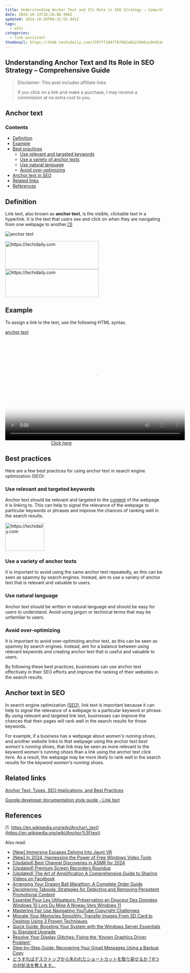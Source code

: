 ```yaml
---
title: Understanding Anchor Text and Its Role in SEO Strategy – Comprehensive Guide
date: 2024-10-13T18:26:08.996Z
updated: 2024-10-20T04:31:55.941Z
tags:
  - wiki
categories:
  - link-assistant
thumbnail: https://thmb.techidaily.com/3707ff184ff67962a6b219b0ce3645aba18b53d2162e7b2d2d4b3ce7e2a13800.jpg
---
```


## Understanding Anchor Text and Its Role in SEO Strategy – Comprehensive Guide

>  Disclaimer: This post includes affiliate links
>
>  If you click on a link and make a purchase, I may receive a commission at no extra cost to you.
>

## Anchor text

### Contents

* [Definition](https://tools.techidaily.com/link-assistant/products/)
* [Example](https://tools.techidaily.com/link-assistant/products/)
* [Best practices](https://tools.techidaily.com/link-assistant/products/)  
   * [Use relevant and targeted keywords](https://tools.techidaily.com/link-assistant/products/)  
   * [Use a variety of anchor texts](https://tools.techidaily.com/link-assistant/products/)  
   * [Use natural language](https://tools.techidaily.com/link-assistant/products/)  
   * [Avoid over-optimizing](https://tools.techidaily.com/link-assistant/products/)
* [Anchor text in SEO](https://tools.techidaily.com/link-assistant/products/)
* [Related links](https://tools.techidaily.com/link-assistant/products/)
* [References](https://tools.techidaily.com/link-assistant/products/)

## Definition

Link text, also known as **anchor text**, is the visible, clickable text in a hyperlink. It is the text that users see and click on when they are navigating from one webpage to another.[\[1\]](https://tools.techidaily.com/link-assistant/products/)

![anchor text](https://cdn1.link-assistant.com/thumbs/w719-c1/upload/seowiki/posts/75/anchor-text.jpg)

<!-- affiliate ads begin -->
<a href="https://aligracehair.sjv.io/c/5597632/1918661/19272" target="_top" id="1918661">
  <img src="//a.impactradius-go.com/display-ad/19272-1918661" border="0" alt="https://techidaily.com" width="300" height="90"/>
</a>
<img height="0" width="0" src="https://aligracehair.sjv.io/i/5597632/1918661/19272" style="position:absolute;visibility:hidden;" border="0" />
<!-- affiliate ads end -->

<!-- affiliate ads begin -->
<a href="https://aligracehair.sjv.io/c/5597632/1880972/19272" target="_top" id="1880972">
  <img src="//a.impactradius-go.com/display-ad/19272-1880972" border="0" alt="https://techidaily.com" width="300" height="90"/>
</a>
<img height="0" width="0" src="https://aligracehair.sjv.io/i/5597632/1880972/19272" style="position:absolute;visibility:hidden;" border="0" />
<!-- affiliate ads end -->

## Example

To assign a link to the text, use the following HTML syntax.

<a href="http://example.com">anchor text</a>

<!-- affiliate ads begin -->
<span id="1160850">
					<video width="576" height="324" style="cursor:pointer"
           poster="//a.impactradius-go.com/display-clicktoplayimage/1160850.png"
           onclick="if(!this.playClicked){this.play();this.setAttribute('controls',true);this.playClicked=true;}">
	   <source src="//a.impactradius-go.com/display-ad/14559-1160850">
	   <img src="//a.impactradius-go.com/display-clicktoplayimage/1160850.png" style="border: none; height: 100%; width: 100%; object-fit: contain">
	</video>
	<div style="width:360px;text-align:center"><a href="javascript:window.open(decodeURIComponent('https%3A%2F%2Fpropmoneyinc.pxf.io%2Fc%2F5597632%2F1160850%2F14559'), '_blank');void(0);">Click here</a></div>
</span>
<img height="0" width="0" src="https://imp.pxf.io/i/5597632/1160850/14559" style="position:absolute;visibility:hidden;" border="0" />
<!-- affiliate ads end -->

## Best practices

Here are a few best practices for using anchor text in search engine optimization (SEO):

### Use relevant and targeted keywords

Anchor text should be relevant and targeted to the [content](https://tools.techidaily.com/link-assistant/products/) of the webpage it is linking to. This can help to signal the relevance of the webpage to particular keywords or phrases and improve the chances of ranking well in the search results.

<!-- affiliate ads begin -->
<a href="https://aligracehair.sjv.io/c/5597632/2135395/19272" target="_top" id="2135395">
  <img src="//a.impactradius-go.com/display-ad/19272-2135395" border="0" alt="https://techidaily.com" width="125" height="90"/>
</a>
<img height="0" width="0" src="https://aligracehair.sjv.io/i/5597632/2135395/19272" style="position:absolute;visibility:hidden;" border="0" />
<!-- affiliate ads end -->

### Use a variety of anchor texts

It is important to avoid using the same anchor text repeatedly, as this can be seen as spammy by search engines. Instead, aim to use a variety of anchor text that is relevant and valuable to users.

### Use natural language

Anchor text should be written in natural language and should be easy for users to understand. Avoid using jargon or technical terms that may be unfamiliar to users.

### Avoid over-optimizing

It is important to avoid over-optimizing anchor text, as this can be seen as spammy by search engines. Instead, aim for a balance between using relevant keywords and creating anchor text that is useful and valuable to users.

By following these best practices, businesses can use anchor text effectively in their SEO efforts and improve the ranking of their websites in the search results.

## Anchor text in SEO

In search engine optimization ([SEO](https://tools.techidaily.com/link-assistant/products/)), link text is important because it can help to signal the relevance of a webpage to a particular keyword or phrase. By using relevant and targeted link text, businesses can improve the chances that their pages will rank well in the search results for those keywords.

For example, if a business has a webpage about _women's running shoes_, and another website links to that webpage using the anchor text _best women's running_ shoes, that link may be seen as more relevant to the keyword _women's running shoes_ than a link using the anchor text _click here_. As a result, the webpage may be more likely to rank well in the search results for the keyword _women's running shoes_.

## Related links

[Anchor Text: Types, SEO Implications, and Best Practices](https://tools.techidaily.com/link-assistant/products/)

[Google developer documentation style guide - Link text](https://developers.google.com/style/link-text)

## References

[1. https://en.wikipedia.org/wiki/Anchor\_text](https://en.wikipedia.org/wiki/Anchor%5Ftext)

<ins class="adsbygoogle"
     style="display:block"
     data-ad-format="autorelaxed"
     data-ad-client="ca-pub-7571918770474297"
     data-ad-slot="1223367746"></ins>

<ins class="adsbygoogle"
     style="display:block"
     data-ad-client="ca-pub-7571918770474297"
     data-ad-slot="8358498916"
     data-ad-format="auto"
     data-full-width-responsive="true"></ins>

<span class="atpl-alsoreadstyle">Also read:</span>
<div><ul>
<li><a href="https://some-knowledge.techidaily.com/new-immersive-escapes-delving-into-jaunt-vr/"><u>[New] Immersive Escapes Delving Into Jaunt VR</u></a></li>
<li><a href="https://digital-screen-recording.techidaily.com/new-in-2024-harnessing-the-power-of-free-windows-video-tools/"><u>[New] In 2024, Harnessing the Power of Free Windows Video Tools</u></a></li>
<li><a href="https://facebook-record-videos.techidaily.com/updated-best-channel-discoveries-in-asmr-for-2024/"><u>[Updated] Best Channel Discoveries in ASMR for 2024</u></a></li>
<li><a href="https://desktop-recording.techidaily.com/updated-premium-screen-recorders-roundup/"><u>[Updated] Premium Screen Recorders Roundup</u></a></li>
<li><a href="https://facebook-clips.techidaily.com/updated-the-art-of-amplification-a-comprehensive-guide-to-sharing-videos-on-facebook/"><u>[Updated] The Art of Amplification A Comprehensive Guide to Sharing Videos on Facebook</u></a></li>
<li><a href="https://tech-recovery.techidaily.com/arranging-your-dragon-ball-marathon-a-complete-order-guide/"><u>Arranging Your Dragon Ball Marathon: A Complete Order Guide</u></a></li>
<li><a href="https://solve-luxury.techidaily.com/deciphering-taboola-strategies-for-detecting-and-removing-persistent-promotional-content/"><u>Deciphering Taboola: Strategies for Detecting and Removing Persistent Promotional Content</u></a></li>
<li><a href="https://solve-luxury.techidaily.com/essentiel-pour-les-utilisateurs-preservation-en-douceur-des-donnees-windows-10-lors-du-mise-a-niveau-vers-windows-11/"><u>Essentiel Pour Les Utilisateurs: Préservation en Douceur Des Données Windows 10 Lors Du Mise À Niveau Vers Windows 11</u></a></li>
<li><a href="https://youtube-video-recordings.techidaily.com/mastering-fair-use-navigating-youtube-copyright-challenges/"><u>Mastering Fair Use Navigating YouTube Copyright Challenges</u></a></li>
<li><a href="https://solve-luxury.techidaily.com/migrate-your-memories-smoothly-transfer-images-from-sd-card-to-desktop-using-3-proven-techniques/"><u>Migrate Your Memories Smoothly: Transfer Images From SD Card to Desktop Using 3 Proven Techniques</u></a></li>
<li><a href="https://solve-luxury.techidaily.com/quick-guide-boosting-your-system-with-the-windows-server-essentials-to-standard-upgrade/"><u>Quick Guide: Boosting Your System with the Windows Server Essentials to Standard Upgrade</u></a></li>
<li><a href="https://win-amazing.techidaily.com/resolve-your-display-glitches-fixing-the-known-graphics-driver-problem/"><u>Resolve Your Display Glitches: Fixing the 'Known Graphics Driver Problem'</u></a></li>
<li><a href="https://solve-luxury.techidaily.com/step-by-step-guide-recovering-your-gmail-messages-using-a-backup-copy/"><u>Step-by-Step Guide: Recovering Your Gmail Messages Using a Backup Copy</u></a></li>
<li><a href="https://solve-luxury.techidaily.com/1728507128088-6/"><u>どうすればデスクトップから失われたショートカットを取り戻せるか？6つの対処法を教えます。</u></a></li>
</ul></div>

